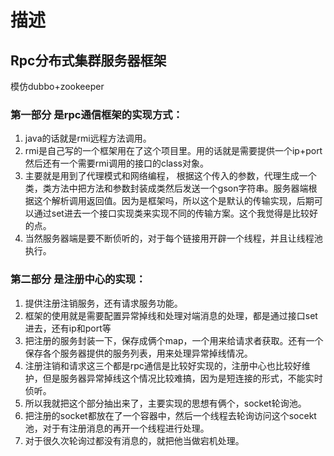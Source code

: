 # 描述
##	Rpc分布式集群服务器框架


模仿dubbo+zookeeper

### 第一部分	是rpc通信框架的实现方式：

1. java的话就是rmi远程方法调用。 
2. rmi是自己写的一个框架用在了这个项目里。用的话就是需要提供一个ip+port然后还有一个需要rmi调用的接口的class对象。
3. 主要就是用到了代理模式和网络编程， 根据这个传入的参数，代理生成一个类，类方法中把方法和参数封装成类然后发送一个gson字符串。服务器端根据这个解析调用返回值。因为是框架吗，所以这个是默认的传输实现，后期可以通过set进去一个接口实现类来实现不同的传输方案。这个我觉得是比较好的点。
4. 当然服务器端是要不断侦听的，对于每个链接用开辟一个线程，并且让线程池执行。



### 第二部分	是注册中心的实现：

1.	提供注册注销服务，还有请求服务功能。
2.	框架的使用就是需要配置异常掉线和处理对端消息的处理，都是通过接口set进去，还有ip和port等
3.	把注册的服务封装一下，保存成俩个map，一个用来给请求者获取。还有一个保存各个服务器提供的服务列表，用来处理异常掉线情况。
4.	注册注销和请求这三个都是rpc通信是比较好实现的，注册中心也比较好维护，但是服务器异常掉线这个情况比较难搞，因为是短连接的形式，不能实时侦听。
5.	所以我就把这个部分抽出来了，主要实现的思想有俩个，socket轮询池。
6.  把注册的socket都放在了一个容器中，然后一个线程去轮询访问这个socekt池，对于有注册消息的再开一个线程进行处理。
7.  对于很久次轮询过都没有消息的，就把他当做宕机处理。
